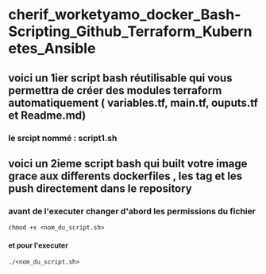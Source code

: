 # cherif_worketyamo_docker_Bash-Scripting_Github_Terraform_Kubernetes_Ansible

## voici un 1ier script bash réutilisable qui vous permettra de créer des modules  terraform automatiquement ( variables.tf, main.tf, ouputs.tf et Readme.md)
### le srcipt nommé : script1.sh



## voici un 2ieme script bash qui built votre image grace aux differents dockerfiles , les tag et les push directement dans le repository 

### avant de l'executer changer d'abord les permissions du fichier

 `chmod +x <nom_du_script.sh>`

#### et pour l'executer

`./<nom_du_script.sh>`
